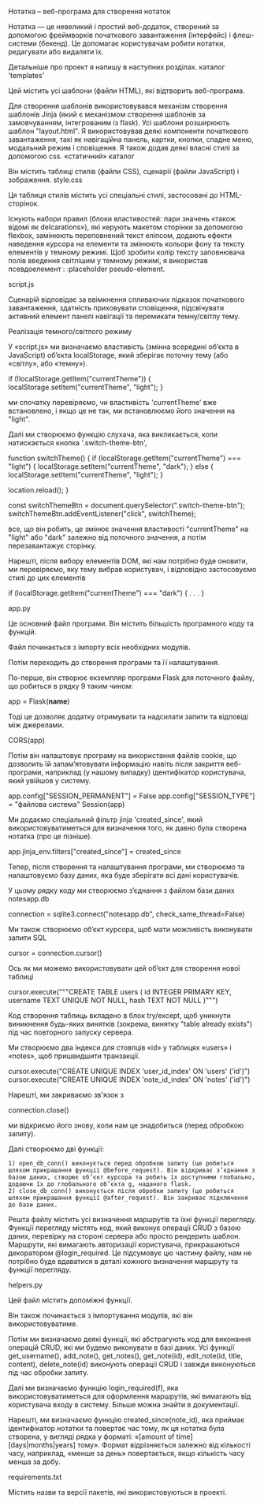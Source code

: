 Нотатка – веб-програма для створення нотаток

Нотатка — це невеликий і простий веб-додаток, створений за допомогою фреймворків початкового завантаження (інтерфейс) і флеш-системи (бекенд). Це допомагає користувачам робити нотатки, редагувати або видаляти їх.

Детальніше про проект я напишу в наступних розділах.
каталог 'templates'

Цей містить усі шаблони (файли HTML), які відтворить веб-програма.

Для створення шаблонів використовувався механізм створення шаблонів Jinja (який є механізмом створення шаблонів за замовчуванням, інтегрованим із flask). Усі шаблони розширюють шаблон "layout.html". Я використовував деякі компоненти початкового завантаження, такі як навігаційна панель, картки, кнопки, спадне меню, модальний режим і сповіщення. Я також додав деякі власні стилі за допомогою css.
«статичний» каталог

Він містить таблиці стилів (файли CSS), сценарії (файли JavaScript) і зображення.
style.css

Ця таблиця стилів містить усі спеціальні стилі, застосовані до HTML-сторінок.

Існують набори правил (блоки властивостей: пари значень «також відомі як delcarations»), які керують макетом сторінки за допомогою flexbox, замінюють переповнений текст еліпсом, додають ефекти наведення курсора на елементи та змінюють кольори фону та тексту елементів у темному режимі. Щоб зробити колір тексту заповнювача полів введення світлішим у темному режимі, я використав псевдоелемент : :placeholder pseudo-element.


script.js

Сценарій відповідає за ввімкнення спливаючих підказок початкового завантаження, здатність приховувати сповіщення, підсвічувати активний елемент панелі навігації та перемикати темну/світлу тему.

Реалізація темного/світлого режиму

У «script.js» ми визначаємо властивість (змінна всередині об’єкта в JavaScript) об’єкта localStorage, який зберігає поточну тему (або «світлу», або «темну»).

if (!localStorage.getItem("currentTheme")) {
  localStorage.setItem("currentTheme", "light");
}

ми спочатку перевіряємо, чи властивість 'currentTheme' вже встановлено, і якщо це не так, ми встановлюємо його значення на "light".

Далі ми створюємо функцію слухача, яка викликається, коли натискається кнопка '.switch-theme-btn',

function switchTheme() {
  if (localStorage.getItem("currentTheme") === "light") {
    localStorage.setItem("currentTheme", "dark");
  } else {
    localStorage.setItem("currentTheme", "light");
  }

  location.reload();
}

const switchThemeBtn = document.querySelector(".switch-theme-btn");
switchThemeBtn.addEventListener("click", switchTheme);

все, що він робить, це змінює значення властивості "currentTheme" на "light" або "dark" залежно від поточного значення, а потім перезавантажує сторінку.

Нарешті, після вибору елементів DOM, які нам потрібно буде оновити, ми перевіряємо, яку тему вибрав користувач, і відповідно застосовуємо стилі до цих елементів

if (localStorage.getItem("currentTheme") === "dark") {
.
.
.
}


app.py

Це основний файл програми. Він містить більшість програмного коду та функцій.

Файл починається з імпорту всіх необхідних модулів.

Потім переходить до створення програми та її налаштування.

По-перше, він створює екземпляр програми Flask для поточного файлу, що робиться в рядку 9 таким чином:

app = Flask(__name__)

Тоді це дозволяє додатку отримувати та надсилати запити та відповіді між джерелами.

CORS(app)

Потім він налаштовує програму на використання файлів cookie, що дозволить їй запам’ятовувати інформацію навіть після закриття веб-програми, наприклад (у нашому випадку) ідентифікатор користувача, який увійшов у систему.

app.config["SESSION_PERMANENT"] = False
app.config["SESSION_TYPE"] = "файлова система"
Session(app)

Ми додаємо спеціальний фільтр jinja 'created_since', який використовуватиметься для визначення того, як давно була створена нотатка (про це пізніше).

app.jinja_env.filters["created_since"] = created_since

Тепер, після створення та налаштування програми, ми створюємо та налаштовуємо базу даних, яка буде зберігати всі дані користувачів.

У цьому рядку коду ми створюємо з’єднання з файлом бази даних notesapp.db

connection = sqlite3.connect("notesapp.db", check_same_thread=False)

Ми також створюємо об’єкт курсора, щоб мати можливість виконувати запити SQL

cursor = connection.cursor()

Ось як ми можемо використовувати цей об’єкт для створення нової таблиці

cursor.execute("""CREATE TABLE users (
            id INTEGER PRIMARY KEY,
            username TEXT UNIQUE NOT NULL,
            hash TEXT NOT NULL
        )""")

Код створення таблиць вкладено в блок try/except, щоб уникнути виникнення будь-яких винятків (зокрема, винятку "table already exists") під час повторного запуску сервера.

Ми створюємо два індекси для стовпців «id» у таблицях «users» і «notes», щоб пришвидшити транзакції.

cursor.execute("CREATE UNIQUE INDEX 'user_id_index' ON 'users' ('id')")
cursor.execute("CREATE UNIQUE INDEX 'note_id_index' ON 'notes' ('id')")

Нарешті, ми закриваємо зв'язок з

connection.close()

ми відкриємо його знову, коли нам це знадобиться (перед обробкою запиту).

Далі створюємо дві функції:

    1) open_db_conn() виконується перед обробкою запиту (це робиться шляхом прикрашання функції @before_request). Він відкриває з’єднання з базою даних, створює об’єкт курсора та робить їх доступними глобально, додаючи їх до глобального об’єкта g, наданого flask.
    2) close_db_conn() виконується після обробки запиту (це робиться шляхом прикрашання функції @after_request). Він закриває підключення до бази даних.

Решта файлу містить усі визначення маршрутів та їхні функції перегляду. Функції перегляду містять код, який виконує операції CRUD з базою даних, перевірку на стороні сервера або просто рендерить шаблон. Маршрути, які вимагають авторизації користувача, прикрашаються декоратором @login_required. Це підсумовує цю частину файлу, нам не потрібно буде вдаватися в деталі кожного визначення маршруту та функції перегляду.


helpers.py

Цей файл містить допоміжні функції.

Він також починається з імпортування модулів, які він використовуватиме.

Потім ми визначаємо деякі функції, які абстрагують код для виконання операцій CRUD, які ми будемо виконувати в базі даних. Усі функції get_username(), add_note(), get_notes(), get_note(id), edit_note(id, title, content), delete_note(id) виконують операції CRUD і завжди виконуються під час обробки запиту.

Далі ми визначаємо функцію login_required(f), яка використовуватиметься для оформлення маршрутів, які вимагають від користувача входу в систему. Більше можна знайти в документації.

Нарешті, ми визначаємо функцію created_since(note_id), яка приймає ідентифікатор нотатки та повертає час тому, як ця нотатка була створена, у вигляді рядка у форматі: «[amount of time] [days|months|years] тому». Формат відрізняється залежно від кількості часу, наприклад, «менше за день» повертається, якщо кількість часу менша за добу.


requirements.txt

Містить назви та версії пакетів, які використовуються в проекті.
